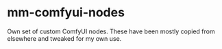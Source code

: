 # mm-comfyui-nodes

Own set of custom ComfyUI nodes. These have been mostly copied from elsewhere and tweaked for my own use.
